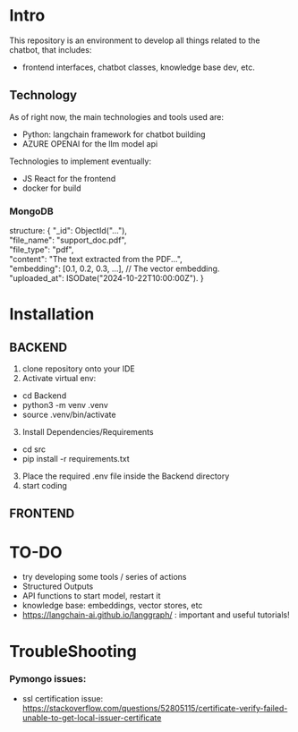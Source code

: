 

# Intro
This repository is an environment to develop all things related to the chatbot, that includes: 
- frontend interfaces, chatbot classes, knowledge base dev, etc.

## Technology
As of right now, the main technologies and tools used are:
- Python: langchain framework for chatbot building
- AZURE OPENAI for the llm model api

Technologies to implement eventually:
- JS React for the frontend
- docker for build

### MongoDB
structure:
{
  "_id": ObjectId("..."),  
  "file_name": "support_doc.pdf",  
  "file_type": "pdf",  
  "content": "The text extracted from the PDF...",  
  "embedding": [0.1, 0.2, 0.3, ...],  // The vector embedding.   
  "uploaded_at": ISODate("2024-10-22T10:00:00Z"). 
}



# Installation
## BACKEND
1. clone repository onto your IDE
2. Activate virtual env:
- cd Backend
- python3 -m venv .venv
- source .venv/bin/activate

3. Install Dependencies/Requirements
  - cd src
  - pip install -r requirements.txt
3. Place the required .env file inside the Backend directory
4. start coding 

## FRONTEND



# TO-DO
- try developing some tools / series of actions
- Structured Outputs
- API functions to start model, restart it
- knowledge base: embeddings, vector stores, etc
- https://langchain-ai.github.io/langgraph/ : important and useful tutorials!


# TroubleShooting 
### Pymongo issues:
- ssl certification issue: https://stackoverflow.com/questions/52805115/certificate-verify-failed-unable-to-get-local-issuer-certificate